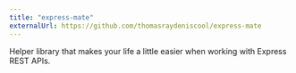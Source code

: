 ```yaml
---
title: "express-mate"
externalUrl: https://github.com/thomasraydeniscool/express-mate
---
```


Helper library that makes your life a little easier when working with Express REST APIs.
